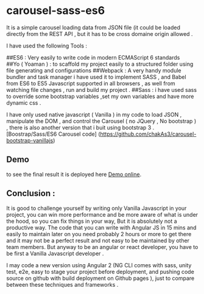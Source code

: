 # carousel-sass-es6


It is a simple carousel loading data from JSON file (it could be loaded directly from the REST API , but it has to be cross domaine origin allowed .

I have used the following Tools :

##ES6 :
 Very easily to write code in modern ECMAScript 6 standards  
##Yo ( Yoaman ) :
 to scaffold my project easily to a structured folder using file generating and configurations
##Webpack :
 A very handy module bundler  and  task manager i have used it to implement SASS , and Babel from ES6 to ES5  Javascript supported in all browsers , as well from watching file changes , run and build my project .
##Sass :
i have used sass to override some bootstrap variables ,set my own variables and have more dynamic css .



I have only used native javascript ( Vanilla ) in my code to  load JSON , manipulate the DOM , and control the Carousel ( no JQuery , No bootstrap ) , there is also another version that i buit using bootstrap 3  .[Boostrap/Sass/ES6 Carousel code]  (https://github.com/chakAs3/carousel-bootstrap-vanillajs)



## Demo
to see the final result it is deployed here [Demo online](http://trixlabs.com/ww/carousel-no-bootstrap/).


## Conclusion :

It is good to challenge yourself by writing only Vanilla Javascript in your project, you can win more performance and be more aware of what is under the hood, so you can fix things in your way, But it is absolutely not a productive way. The code that you can write with Angular JS in 15 mins and easily to maintain later on you need probably 2 hours or more to get there and it may not be a perfect result and not easy to be maintained by other team members. But anyway to be an angular or react developer, you have to be first a Vanilla Javascript developer .

I may code a new version using Angular 2 (NG CLI comes with sass, unity test, e2e, easy to stage your project before deployment, and pushing code source on github with build deployment on Github pages  ), just to compare between these techniques and frameworks .
